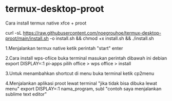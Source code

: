 # termux-desktop-proot

Cara install termux native xfce + proot

curl -sL https://raw.githubusercontent.com/noegrouhoe/termux-desktop-proot/main/install.sh -o install.sh && chmod +x install.sh && ./install.sh

1.Menjalankan termux native ketik perintah "start" enter

2.Cara install wps-ofiice 
buka terminal 
masukan perintah dibawah ini
debian
export DISPLAY=:1
pi-apps
pilih office > wps office > install

3.Untuk menambahkan shortcut di menu 
buka terminal
ketik cp2menu

4.Menjalankan aplikasi proot lewat terminal "jika tidak bisa dibuka lewat menu"
export DISPLAY=:1
nama_program, subl "contoh saya menjalankan sublime text editor"
